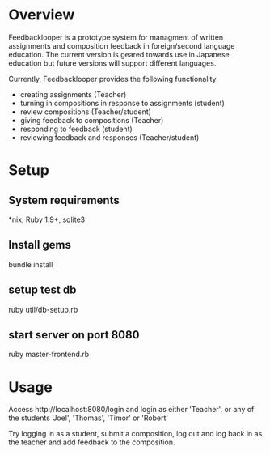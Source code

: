 # Overview
Feedbacklooper is a prototype system for managment of written assignments and composition feedback in foreign/second language education. The current version is geared towards use in Japanese education but future versions will support different languages.

Currently, Feedbacklooper provides the following functionality
* creating assignments (Teacher)
* turning in compositions in response to assignments (student)
* review compositions (Teacher/student)
* giving feedback to compositions (Teacher)
* responding to feedback (student)
* reviewing feedback and responses (Teacher/student)

# Setup
## System requirements
*nix,
Ruby 1.9+,
sqlite3 

## Install gems
bundle install

## setup test db
ruby util/db-setup.rb

## start server on port 8080
ruby master-frontend.rb

# Usage
Access http://localhost:8080/login and login as either 'Teacher', or any of the students 'Joel', 'Thomas', 'Timor' or 'Robert'

Try logging in as a student, submit a composition, log out and log back in as the teacher and add feedback to the composition.